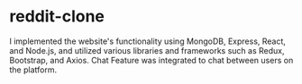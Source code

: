 # reddit-clone
I implemented the website's functionality using MongoDB, Express, React, and Node.js, and utilized various libraries and frameworks such as Redux, Bootstrap, and Axios. Chat Feature was integrated to chat between users on the platform.
